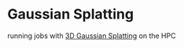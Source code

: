 # Gaussian Splatting
running jobs with [3D Gaussian Splatting](https://github.com/graphdeco-inria/gaussian-splatting) on the HPC
